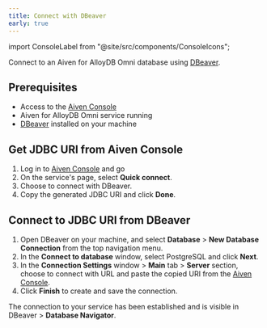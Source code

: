 ```yaml
---
title: Connect with DBeaver
early: true
---
```


import ConsoleLabel from "@site/src/components/ConsoleIcons";

Connect to an Aiven for AlloyDB Omni database using [DBeaver](https://dbeaver.com/).

## Prerequisites

- Access to the [Aiven Console](https://console.aiven.io/)
- Aiven for AlloyDB Omni service running
- [DBeaver](https://dbeaver.io/download/) installed on your machine

## Get JDBC URI from Aiven Console

1. Log in to [Aiven Console](https://console.aiven.io/) and go
1. On the service's <ConsoleLabel name="overview"/> page, select **Quick connect**.
1. Choose to connect with DBeaver.
1. Copy the generated JDBC URI and click **Done**.

## Connect to JDBC URI from DBeaver

1. Open DBeaver on your machine, and select **Database** > **New Database Connection**
   from the top navigation menu.
1. In the **Connect to database** window, select PostgreSQL and click **Next**.
1. In the **Connection Settings** window > **Main** tab > **Server** section,
   choose to connect with URL and paste the copied URI from the
   [Aiven Console](https://console.aiven.io/).
1. Click **Finish** to create and save the connection.

The connection to your service has been established and is visible in
DBeaver > **Database Navigator**.
